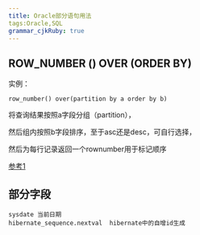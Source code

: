 ```yaml
---
title: Oracle部分语句用法
tags:Oracle,SQL
grammar_cjkRuby: true
---
```



##  ROW_NUMBER () OVER (ORDER BY) 

实例：
```
row_number() over(partition by a order by b)
```

将查询结果按照a字段分组（partition），

然后组内按照b字段排序，至于asc还是desc，可自行选择，

然后为每行记录返回一个rownumber用于标记顺序

[参考1](https://www.2cto.com/database/201303/193063.html)

## 部分字段
```
sysdate 当前日期
hibernate_sequence.nextval  hibernate中的自增id生成
```
